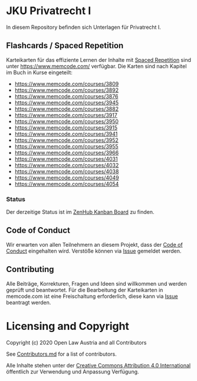 # JKU Privatrecht I 

In diesem Repository befinden sich Unterlagen für Privatrecht I.

## Flashcards / Spaced Repetition
Karteikarten für das effiziente Lernen der Inhalte mit [Spaced Repetition](https://en.wikipedia.org/wiki/Spaced_repetition) sind unter https://www.memcode.com/ verfügbar. Die Karten sind nach Kapitel im Buch in Kurse eingeteilt: 

- https://www.memcode.com/courses/3809
- https://www.memcode.com/courses/3892
- https://www.memcode.com/courses/3876
- https://www.memcode.com/courses/3945
- https://www.memcode.com/courses/3882
- https://www.memcode.com/courses/3917
- https://www.memcode.com/courses/3950
- https://www.memcode.com/courses/3915
- https://www.memcode.com/courses/3941
- https://www.memcode.com/courses/3952
- https://www.memcode.com/courses/3955
- https://www.memcode.com/courses/3966
- https://www.memcode.com/courses/4031
- https://www.memcode.com/courses/4032
- https://www.memcode.com/courses/4038
- https://www.memcode.com/courses/4049
- https://www.memcode.com/courses/4054

### Status
Der derzeitige Status ist im [ZenHub Kanban Board](https://app.zenhub.com/workspaces/open-law-austria-5f341d4316010a00180099ff) zu finden.

## Code of Conduct
Wir erwarten von allen Teilnehmern an diesem Projekt, dass der [Code of Conduct](./CODE_OF_CONDUCT) eingehalten wird. 
Verstöße können via [Issue](/../../issues/new?assignees=daniel-eder&labels=code+of+conduct&template=code-of-conduct-versto-.md&title=%5BCode+of+Conduct%5D+) gemeldet werden. 

## Contributing
Alle Beiträge, Korrekturen, Fragen und Ideen sind willkommen und werden geprüft und beantwortet.
Für die Bearbeitung der Karteikarten in memcode.com ist eine Freischaltung erforderlich, diese kann via [Issue](/../../issues/new?assignees=daniel-eder&labels=memcode&template=antrag--autorenzugriff-bei-memcode-com.md&title=%5BMemcode+Zugriff%5D+) beantragt werden.

# Licensing and Copyright
Copyright (c) 2020 Open Law Austria and all Contributors

See [Contributors.md](./Contributors.md) for a list of contributors.

Alle Inhalte stehen unter der [Creative Commons Attribution 4.0 International](./LICENSE) öffentlich zur Verwendung und Anpassung Verfügung. 
